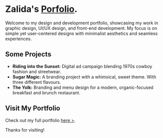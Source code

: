 # Zalida's [Porfolio](https://zalidakhan.vercel.app).

Welcome to my design and development portfolio, showcasing my work in graphic design, UI/UX design, and front-end development. My focus is on simple yet user-centered designs with minimalist aesthetics and seamless experiences.

## Some Projects

- **Riding into the Sunset:** Digital ad campaign blending 1970s cowboy fashion and streetwear.
- **Sugar Magic:** A branding project with a whimsical, sweet theme. With three different flavours.
- **The Yolk:** Branding and menu design for a modern, organic-focused breakfast and brunch restaurant.

## Visit My Portfolio

Check out my full portfolio [here >](https://zalidakhan.vercel.app).

Thanks for visiting!
